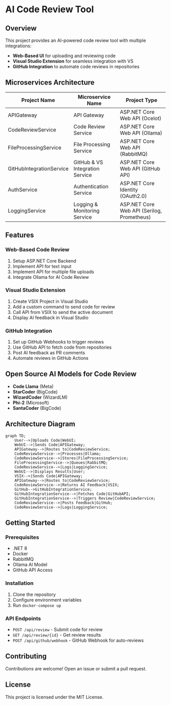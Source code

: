# AI Code Review Tool

## Overview
This project provides an AI-powered code review tool with multiple integrations:
- **Web-Based UI** for uploading and reviewing code
- **Visual Studio Extension** for seamless integration with VS
- **GitHub Integration** to automate code reviews in repositories

## Microservices Architecture

| Project Name               | Microservice Name                  | Project Type                                    |
|----------------------------|-----------------------------------|------------------------------------------------|
| APIGateway                 | API Gateway                        | ASP.NET Core Web API (Ocelot)                   |
| CodeReviewService          | Code Review Service               | ASP.NET Core Web API (Ollama)                   |
| FileProcessingService      | File Processing Service           | ASP.NET Core Web API (RabbitMQ)                 |
| GitHubIntegrationService   | GitHub & VS Integration Service  | ASP.NET Core Web API (GitHub API)               |
| AuthService                | Authentication Service            | ASP.NET Core Identity (OAuth2.0)                |
| LoggingService             | Logging & Monitoring Service      | ASP.NET Core Web API (Serilog, Prometheus)      |

## Features

### Web-Based Code Review
1. Setup ASP.NET Core Backend
2. Implement API for text input
3. Implement API for multiple file uploads
4. Integrate Ollama for AI Code Review

### Visual Studio Extension
1. Create VSIX Project in Visual Studio
2. Add a custom command to send code for review
3. Call API from VSIX to send the active document
4. Display AI feedback in Visual Studio

### GitHub Integration
1. Set up GitHub Webhooks to trigger reviews
2. Use GitHub API to fetch code from repositories
3. Post AI feedback as PR comments
4. Automate reviews in GitHub Actions

## Open Source AI Models for Code Review
- **Code Llama** (Meta)
- **StarCoder** (BigCode)
- **WizardCoder** (WizardLM)
- **Phi-2** (Microsoft)
- **SantaCoder** (BigCode)

## Architecture Diagram
```mermaid
graph TD;
    User-->|Uploads Code|WebUI;
    WebUI-->|Sends Code|APIGateway;
    APIGateway-->|Routes to|CodeReviewService;
    CodeReviewService-->|Processes|Ollama;
    CodeReviewService-->|Stores|FileProcessingService;
    FileProcessingService-->|Queues|RabbitMQ;
    CodeReviewService-->|Logs|LoggingService;
    WebUI-->|Displays Results|User;
    VSIX-->|Sends Code|APIGateway;
    APIGateway-->|Routes to|CodeReviewService;
    CodeReviewService-->|Returns AI Feedback|VSIX;
    GitHub-->GitHubIntegrationService;
    GitHubIntegrationService-->|Fetches Code|GitHubAPI;
    GitHubIntegrationService-->|Triggers Review|CodeReviewService;
    CodeReviewService-->|Posts Feedback|GitHub;
    CodeReviewService-->|Logs|LoggingService;
```

## Getting Started
### Prerequisites
- .NET 8
- Docker
- RabbitMQ
- Ollama AI Model
- GitHub API Access

### Installation
1. Clone the repository
2. Configure environment variables
3. Run `docker-compose up`

### API Endpoints
- `POST /api/review` - Submit code for review
- `GET /api/review/{id}` - Get review results
- `POST /api/github/webhook` - GitHub Webhook for auto-reviews

## Contributing
Contributions are welcome! Open an issue or submit a pull request.

## License
This project is licensed under the MIT License.

